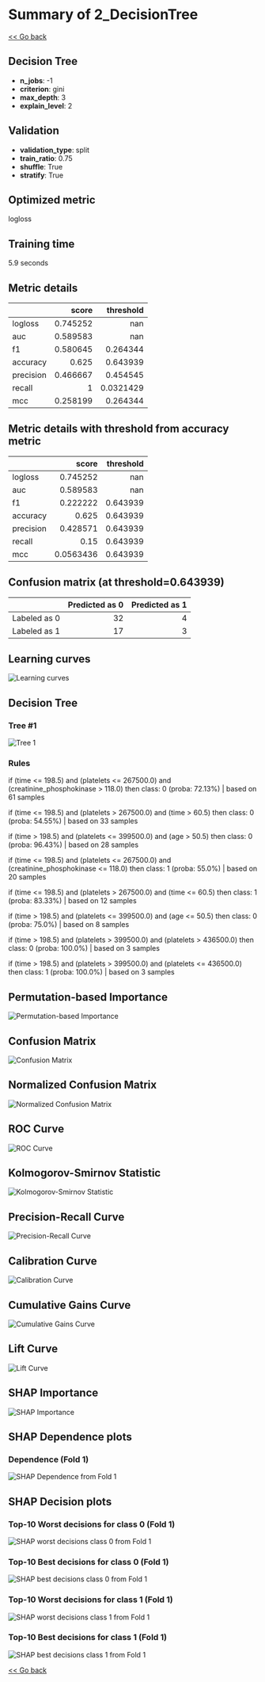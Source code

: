 # Summary of 2_DecisionTree

[<< Go back](../README.md)


## Decision Tree
- **n_jobs**: -1
- **criterion**: gini
- **max_depth**: 3
- **explain_level**: 2

## Validation
 - **validation_type**: split
 - **train_ratio**: 0.75
 - **shuffle**: True
 - **stratify**: True

## Optimized metric
logloss

## Training time

5.9 seconds

## Metric details
|           |    score |   threshold |
|:----------|---------:|------------:|
| logloss   | 0.745252 | nan         |
| auc       | 0.589583 | nan         |
| f1        | 0.580645 |   0.264344  |
| accuracy  | 0.625    |   0.643939  |
| precision | 0.466667 |   0.454545  |
| recall    | 1        |   0.0321429 |
| mcc       | 0.258199 |   0.264344  |


## Metric details with threshold from accuracy metric
|           |     score |   threshold |
|:----------|----------:|------------:|
| logloss   | 0.745252  |  nan        |
| auc       | 0.589583  |  nan        |
| f1        | 0.222222  |    0.643939 |
| accuracy  | 0.625     |    0.643939 |
| precision | 0.428571  |    0.643939 |
| recall    | 0.15      |    0.643939 |
| mcc       | 0.0563436 |    0.643939 |


## Confusion matrix (at threshold=0.643939)
|              |   Predicted as 0 |   Predicted as 1 |
|:-------------|-----------------:|-----------------:|
| Labeled as 0 |               32 |                4 |
| Labeled as 1 |               17 |                3 |

## Learning curves
![Learning curves](learning_curves.png)

## Decision Tree 

### Tree #1
![Tree 1](learner_fold_0_tree.svg)

### Rules

if (time <= 198.5) and (platelets <= 267500.0) and (creatinine_phosphokinase > 118.0) then class: 0 (proba: 72.13%) | based on 61 samples

if (time <= 198.5) and (platelets > 267500.0) and (time > 60.5) then class: 0 (proba: 54.55%) | based on 33 samples

if (time > 198.5) and (platelets <= 399500.0) and (age > 50.5) then class: 0 (proba: 96.43%) | based on 28 samples

if (time <= 198.5) and (platelets <= 267500.0) and (creatinine_phosphokinase <= 118.0) then class: 1 (proba: 55.0%) | based on 20 samples

if (time <= 198.5) and (platelets > 267500.0) and (time <= 60.5) then class: 1 (proba: 83.33%) | based on 12 samples

if (time > 198.5) and (platelets <= 399500.0) and (age <= 50.5) then class: 0 (proba: 75.0%) | based on 8 samples

if (time > 198.5) and (platelets > 399500.0) and (platelets > 436500.0) then class: 0 (proba: 100.0%) | based on 3 samples

if (time > 198.5) and (platelets > 399500.0) and (platelets <= 436500.0) then class: 1 (proba: 100.0%) | based on 3 samples





## Permutation-based Importance
![Permutation-based Importance](permutation_importance.png)
## Confusion Matrix

![Confusion Matrix](confusion_matrix.png)


## Normalized Confusion Matrix

![Normalized Confusion Matrix](confusion_matrix_normalized.png)


## ROC Curve

![ROC Curve](roc_curve.png)


## Kolmogorov-Smirnov Statistic

![Kolmogorov-Smirnov Statistic](ks_statistic.png)


## Precision-Recall Curve

![Precision-Recall Curve](precision_recall_curve.png)


## Calibration Curve

![Calibration Curve](calibration_curve_curve.png)


## Cumulative Gains Curve

![Cumulative Gains Curve](cumulative_gains_curve.png)


## Lift Curve

![Lift Curve](lift_curve.png)



## SHAP Importance
![SHAP Importance](shap_importance.png)

## SHAP Dependence plots

### Dependence (Fold 1)
![SHAP Dependence from Fold 1](learner_fold_0_shap_dependence.png)

## SHAP Decision plots

### Top-10 Worst decisions for class 0 (Fold 1)
![SHAP worst decisions class 0 from Fold 1](learner_fold_0_shap_class_0_worst_decisions.png)
### Top-10 Best decisions for class 0 (Fold 1)
![SHAP best decisions class 0 from Fold 1](learner_fold_0_shap_class_0_best_decisions.png)
### Top-10 Worst decisions for class 1 (Fold 1)
![SHAP worst decisions class 1 from Fold 1](learner_fold_0_shap_class_1_worst_decisions.png)
### Top-10 Best decisions for class 1 (Fold 1)
![SHAP best decisions class 1 from Fold 1](learner_fold_0_shap_class_1_best_decisions.png)

[<< Go back](../README.md)
